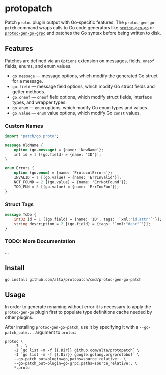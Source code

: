 # protopatch

Patch `protoc` plugin output with Go-specific features. The `protoc-gen-go-patch` command wraps calls to Go code generators like [`protoc-gen-go`](https://pkg.go.dev/google.golang.org/protobuf/cmd/protoc-gen-go) or [`protoc-gen-go-grpc`](https://pkg.go.dev/google.golang.org/grpc/cmd/protoc-gen-go-grpc) and patches the Go syntax before being written to disk.

## Features

Patches are defined via an `Options` extension on messages, fields, `oneof` fields, enums, and enum values.

- `go.message` — message options, which modify the generated Go struct for a message.
- `go.field` — message field options, which modify Go struct fields and getter methods.
- `go.oneof` — `oneof` field options, which modify struct fields, interface types, and wrapper types.
- `go.enum` — `enum` options, which modify Go enum types and values.
- `go.value` — `enum` value options, which modify Go `const` values.

### Custom Names

```proto
import "patch/go.proto";

message OldName {
	option (go.message) = {name: 'NewName'};
	int id = 1 [(go.field) = {name: 'ID'}];
}

enum Errors {
	option (go.enum) = {name: 'ProtocolErrors'};
	INVALID = 1 [(go.value) = {name: 'ErrInvalid'}];
	NOT_FOUND = 2 [(go.value) = {name: 'ErrNotFound'}];
	TOO_FUN = 3 [(go.value) = {name: 'ErrTooFun'}];
}
```

### Struct Tags

```proto
message ToDo {
	int32 id = 1 [(go.field) = {name: 'ID', tags: '`xml:"id,attr"`'}];
	string description = 2 [(go.field) = {tags: '`xml:"desc"`'}];
}
```

### TODO: More Documentation

…

## Install

`go install github.com/alta/protopatch/cmd/protoc-gen-go-patch`

## Usage

In order to generate renaming without error it is necessary to apply the `protoc-gen-go` plugin first to populate type definitions
cache needed by other plugins.

After installing `protoc-gen-go-patch`, use it by specifying it with a `--go-patch_out=...` argument to `protoc`:


```shell
protoc \
	-I . \
	-I `go list -m -f {{.Dir}} github.com/alta/protopatch` \
	-I `go list -m -f {{.Dir}} google.golang.org/protobuf` \
	--go-patch_out=plugin=go,paths=source_relative:. \
	--go-patch_out=plugin=go-grpc,paths=source_relative:. \
	*.proto
```
